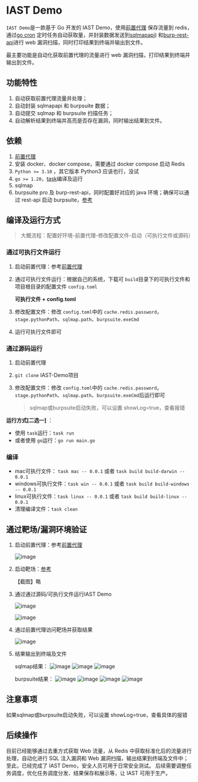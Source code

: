 # IAST Demo

`IAST Demo`是一款基于 Go 开发的 IAST Demo，使用[前置代理](https://github.com/one-iast/practice/tree/main/front-proxy)
保存流量到 redis，通过[go cron](https://github.com/go-co-op/gocron)
定时任务自动获取量，并封装数据发送到[sqlmapapi](https://github.com/sqlmapproject/sqlmap/wiki/Usage#api-rest-json))
和[burp-rest-api](https://github.com/vmware/burp-rest-api)进行 web 漏洞扫描，同时打印结果到终端并输出到文件。

最主要功能是自动化获取前置代理的流量进行 web 漏洞扫描，打印结果到终端并输出到文件。

## 功能特性

1. 自动获取前置代理流量并处理；
2. 自动封装 sqlmapapi 和 burpsuite 数据；
3. 自动提交 sqlmap 和 burpsuite 扫描任务；
4. 自动解析结果到终端并高亮是否存在漏洞，同时输出结果到文件。

## 依赖

1. [前置代理](https://github.com/one-iast/practice/tree/main/front-proxy)
2. 安装 docker、docker compose，需要通过 docker compose 启动 Redis
3. `Python >= 3.10` ，其它版本 Python3 应该也行，没试
4. `go >= 1.20`，[task](https://github.com/go-task/task)编译及运行
5. sqlmap
6. burpsuite pro 及 burp-rest-api，同时配置好对应的 java 环境；确保可以通过 rest-api 启动
   burpsuite，[参考](https://github.com/one-iast/practice/blob/main/course/2%20%E6%89%AB%E6%8F%8F%E5%B7%A5%E5%85%B7%E9%80%89%E5%8F%96.md#%E5%AF%B9%E9%9D%B6%E5%9C%BA%E8%BF%9B%E8%A1%8Cweb%E6%BC%8F%E6%B4%9E%E6%A3%80%E6%B5%8B-burpsuite)

## 编译及运行方式

> 大概流程：配置好环境-前置代理-修改配置文件-启动（可执行文件或源码）

### 通过可执行文件运行

1. 启动前置代理：参考[前置代理](https://github.com/one-iast/practice/tree/main/front-proxy)
2. 通过可执行文件运行：根据自己的系统，下载可 `build`目录下的可执行文件和项目根目录的配置文件 `config.toml`

   **可执行文件 + config.toml**
3. 修改配置文件：修改 `config.toml`中的 `cache.redis.password`，`stage.pythonPath`、`sqlmap.path`、`burpsuite.exeCmd`
4. 运行可执行文件即可

### 通过源码运行

1. 启动前置代理
2. `git clone` IAST-Demo项目
3. 修改配置文件：修改 `config.toml`中的 `cache.redis.password`，`stage.pythonPath`、`sqlmap.path`、`burpsuite.exeCmd`后运行即可

   > sqlmap或burpsuite启动失败，可以设置 showLog=true，查看报错
   >

**运行方式[二选一]** ：

* 使用 `task`运行：`task run`
* 或者使用 `go`运行：`go run main.go`

### 编译

* mac可执行文件： `task mac -- 0.0.1` 或者 `task build build-darwin -- 0.0.1`
* windows可执行文件：`task win -- 0.0.1` 或者 `task build build-windows -- 0.0.1`
* linux可执行文件：`task linux -- 0.0.1`  或者 `task build build-linux -- 0.0.1`
* 清理编译文件：`task clean`

## 通过靶场/漏洞环境验证

1. 启动前置代理：参考[前置代理](https://github.com/one-iast/practice/tree/main/front-proxy)

   ![image](https://github.com/one-iast/practice/assets/30471543/c91f87a6-4824-4944-a859-9fb94180f2bc)

2. 启动靶场：[参考](https://github.com/one-iast/practice/blob/main/course/2%20%E6%89%AB%E6%8F%8F%E5%B7%A5%E5%85%B7%E9%80%89%E5%8F%96.md#%E6%90%AD%E5%BB%BA%E6%BC%8F%E6%B4%9E%E9%9D%B6%E5%9C%BA%E7%8E%AF%E5%A2%83)

   【截图】略
3. 通过通过源码/可执行文件运行IAST Demo

   ![image](https://github.com/one-iast/practice/assets/30471543/a4982695-d50b-4b7b-84a2-39c7a75918b3)

   ![image](https://github.com/one-iast/practice/assets/30471543/b4686223-8285-44c0-8361-ff99124de6fd)

5. 通过前置代理访问靶场并获取结果

   ![image](https://github.com/one-iast/practice/assets/30471543/01d749d9-6dbd-4c01-a86b-0bf45bd39a2a)

7. 结果输出到终端及文件

   sqlmap结果：
   ![image](https://github.com/one-iast/practice/assets/30471543/30831cff-fc3e-4a34-9af7-cd65aaa4915d)
   ![image](https://github.com/one-iast/practice/assets/30471543/a641ef23-f9b6-4ece-89b9-0657898922e5)
   ![image](https://github.com/one-iast/practice/assets/30471543/a678806a-e8a8-44c2-9119-af58e239328e)

   burpsuite结果：
   ![image](https://github.com/one-iast/practice/assets/30471543/c5bfa147-6467-48d9-ab74-0fd02d5039f1)
   ![image](https://github.com/one-iast/practice/assets/30471543/675bde24-8d4a-4066-a156-3dc2bef6f19c)
   ![image](https://github.com/one-iast/practice/assets/30471543/9f4e7740-60e1-4080-a931-9a989901ccbd)
   ![image](https://github.com/one-iast/practice/assets/30471543/1a1ff41b-ab35-4431-80d8-735dd485b5ad)

## 注意事项

如果sqlmap或burpsuite启动失败，可以设置 showLog=true，查看具体的报错

## 后续操作

目前已经能够通过去重方式获取 Web 流量，从 Redis 中获取标准化后的流量进行处理，自动化进行 SQL 注入漏洞和 Web
漏洞扫描，输出结果到终端及文件中；至此，已经完成了 IAST Demo，安全人员可用于日常安全测试。
后续需要调整任务调度，优化任务调度分发、结果保存和展示等，让 IAST 可用于生产。
